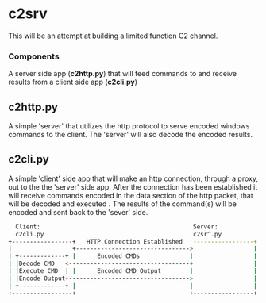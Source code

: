 # c2srv

This will be an attempt at building a limited function C2 channel.

### Components
A server side app (<b>c2http.py</b>) that will feed commands to and receive results from a client side app (<b>c2cli.py</b>)

## c2http.py
A simple 'server' that utilizes the http protocol to serve encoded windows commands to the client.
The 'server' will also decode the encoded results.

## c2cli.py
A simple 'client' side app that will make an http connection, through a proxy, out to the the 'server' side app. 
After the connection has been established it will receive commands encoded in the data section of the http packet, that will be decoded and executed .  The results of the command(s) will be encoded and sent back to the 'sever' side.

    
````bash
  Client:                                           Server:
  c2cli.py                                          c2sr^.py
+-----------------+   HTTP Connection Established   -----------------+
|                 +-------------------------------->                 |
| +-------------+ |      Encoded CMDs              |                 |
| |Decode CMD   <----------------------------------+                 |
| |Execute CMD  | |      Encoded CMD Output        |                 |
| |Encode Output+---------------------------------->                 |
| +-------------+ |                                |                 |
+-----------------+                                +-----------------+
````
    



